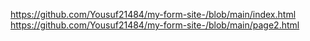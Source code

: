 https://github.com/Yousuf21484/my-form-site-/blob/main/index.html
https://github.com/Yousuf21484/my-form-site-/blob/main/page2.html

